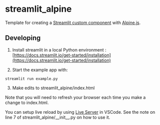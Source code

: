 # streamlit_alpine

Template for creating a [Streamlit custom component](https://docs.streamlit.io/library/components) with [Alpine.js](https://alpinejs.dev/).

## Developing

1) Install streamlit in a local Python environment : [https://docs.streamlit.io/get-started/installation](https://docs.streamlit.io/get-started/installation)

2) Start the example app with:

```
streamlit run example.py
```

3) Make edits to streamlit_alpine/index.html

Note that you will need to refresh your browser each time you make a change to index.html.

You can setup live reload by using [Live Server](https://marketplace.visualstudio.com/items?itemName=ritwickdey.LiveServer) in VSCode.  See the note on line 7 of streamlit_alpine/\_\_init\_\_.py on how to use it.
